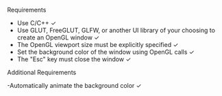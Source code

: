 Requirements

- Use C/C++ ✓
- Use GLUT, FreeGLUT, GLFW, or another UI library of your choosing to create an OpenGL window ✓
- The OpenGL viewport size must be explicitly specified ✓
- Set the background color of the window using OpenGL calls ✓
- The "Esc" key must close the window ✓

Additional Requirements 

-Automatically animate the background color ✓
